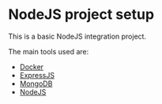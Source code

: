 # NodeJS project setup
This is a basic NodeJS integration project.

The main tools used are:
- [Docker](https://hub.docker.com/)
- [ExpressJS](https://expressjs.com/)
- [MongoDB](https://docs.mongodb.com/)
- [NodeJS](https://nodejs.org/en/docs/)
